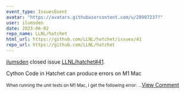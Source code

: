```yaml
---
event_type: IssuesEvent
avatar: "https://avatars.githubusercontent.com/u/28907237?"
user: ilumsden
date: 2023-06-02
repo_name: LLNL/hatchet
html_url: https://github.com/LLNL/hatchet/issues/41
repo_url: https://github.com/LLNL/hatchet
---
```


<a href='https://github.com/ilumsden' target='_blank'>ilumsden</a> closed issue <a href='https://github.com/LLNL/hatchet/issues/41' target='_blank'>LLNL/hatchet#41</a>.

<p>Cython Code in Hatchet can produce errors on M1 Mac</p><small>When running the unit tests on M1 Mac, I get the following error:...</small><a href='https://github.com/LLNL/hatchet/issues/41' target='_blank'>View Comment</a>